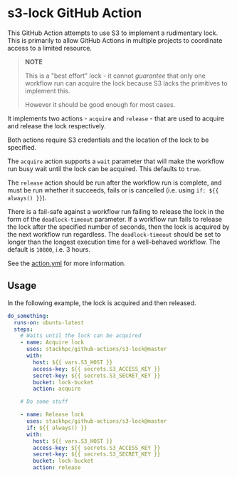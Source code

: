 # s3-lock GitHub Action

This GitHub Action attempts to use S3 to implement a rudimentary lock. This is primarily
to allow GitHub Actions in multiple projects to coordinate access to a limited resource.

> **NOTE**
> 
> This is a "best effort" lock - it cannot *guarantee* that only one workflow run
> can acquire the lock because S3 lacks the primitives to implement this.
>
> However it should be good enough for most cases.

It implements two actions - `acquire` and `release` - that are used to acquire and
release the lock respectively.

Both actions require S3 credentials and the location of the lock to be specified.

The `acquire` action supports a `wait` parameter that will make the workflow run
busy wait until the lock can be acquired. This defaults to `true`.

The `release` action should be run after the workflow run is complete, and must be
run whether it succeeds, fails or is cancelled (i.e. using `if: ${{ always() }}`).

There is a fail-safe against a workflow run failing to release the lock in the form
of the `deadlock-timeout` parameter. If a workflow run fails to release the lock
after the specified number of seconds, then the lock is acquired by the next workflow
run regardless. The `deadlock-timeout` should be set to longer than the longest
execution time for a well-behaved workflow. The default is `10800`, i.e. 3 hours.

See the [action.yml](./action.yml) for more information.

## Usage

In the following example, the lock is acquired and then released.

```yaml
do_something:
  runs-on: ubuntu-latest
  steps:
    # Waits until the lock can be acquired
    - name: Acquire lock
      uses: stackhpc/github-actions/s3-lock@master
      with:
        host: ${{ vars.S3_HOST }}
        access-key: ${{ secrets.S3_ACCESS_KEY }}
        secret-key: ${{ secrets.S3_SECRET_KEY }}
        bucket: lock-bucket
        action: acquire

    # Do some stuff

    - name: Release lock
      uses: stackhpc/github-actions/s3-lock@master
      if: ${{ always() }}
      with:
        host: ${{ vars.S3_HOST }}
        access-key: ${{ secrets.S3_ACCESS_KEY }}
        secret-key: ${{ secrets.S3_SECRET_KEY }}
        bucket: lock-bucket
        action: release
```
